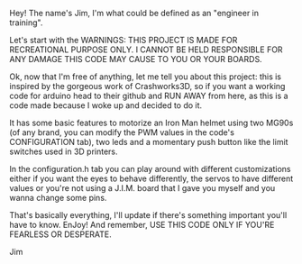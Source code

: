 Hey! The name's Jim, I'm what could be defined as an "engineer in training".

Let's start with the WARNINGS: THIS PROJECT IS MADE FOR RECREATIONAL PURPOSE ONLY. I CANNOT BE HELD RESPONSIBLE FOR ANY DAMAGE THIS CODE MAY CAUSE TO YOU OR YOUR BOARDS.

Ok, now that I'm free of anything, let me tell you about this project: this is inspired by the gorgeous work of Crashworks3D, so if you want a working code for arduino head to their github and RUN AWAY from here, as this is a code made because I woke up and decided to do it.

It has some basic features to motorize an Iron Man helmet using two MG90s (of any brand, you can modify the PWM values in the code's CONFIGURATION tab), two leds and a momentary push button like the limit switches used in 3D printers.

In the configuration.h tab you can play around with different customizations either if you want the eyes to behave differently, the servos to have different values or you're not using a J.I.M. board that I gave you myself and you wanna change some pins.

That's basically everything, I'll update if there's something important you'll have to know. EnJoy! And remember, USE THIS CODE ONLY IF YOU'RE FEARLESS OR DESPERATE.

Jim
